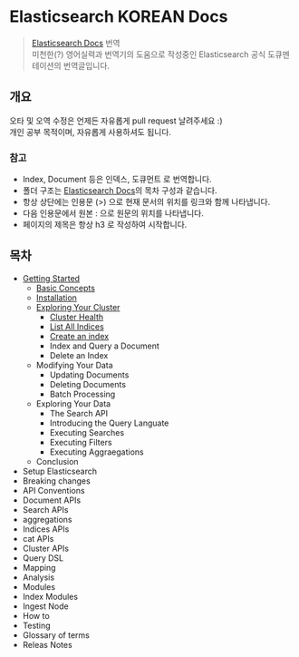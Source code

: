 # Elasticsearch KOREAN Docs

> [Elasticsearch Docs](https://www.elastic.co/guide/en/elasticsearch/reference/current/index.html) 번역  
> 미천한(?) 영어실력과 번역기의 도움으로 작성중인 Elasticsearch 공식 도큐멘테이션의 번역글입니다.

## 개요
오타 및 오역 수정은 언제든 자유롭게 pull request 날려주세요 :)  
개인 공부 목적이며, 자유롭게 사용하셔도 됩니다.  

### 참고
- Index, Document 등은 인덱스, 도큐먼트 로 번역합니다.  
- 폴더 구조는 [Elasticsearch Docs](https://www.elastic.co/guide/en/elasticsearch/reference/current/index.html)의 목차 구성과 같습니다.
- 항상 상단에는 인용문 (>) 으로 현재 문서의 위치를 링크와 함께 나타냅니다.
- 다음 인용문에서 원본 : 으로 원문의 위치를 나타냅니다.
- 페이지의 제목은 항상 h3 로 작성하여 시작합니다.


## 목차
- [Getting Started](https://github.com/sungjunyoung/elasticsearch_doc_ko/tree/master/1.%20Getting%20Started)
    - [Basic Concepts](https://github.com/sungjunyoung/elasticsearch_doc_ko/tree/master/1.%20Getting%20Started/1.%20Basic%20Concepts)
    - [Installation](https://github.com/sungjunyoung/elasticsearch_doc_ko/tree/master/1.%20Getting%20Started/2.%20Installation)
    - [Exploring Your Cluster](https://github.com/sungjunyoung/elasticsearch_doc_ko/tree/master/1.%20Getting%20Started/3.%20Exploring%20Your%20Cluster)
        - [Cluster Health](https://github.com/sungjunyoung/elasticsearch_doc_ko/tree/master/1.%20Getting%20Started/3.%20Exploring%20Your%20Cluster/1.%20Cluster%20Health)
        - [List All Indices](https://github.com/sungjunyoung/elasticsearch_doc_ko/tree/master/1.%20Getting%20Started/3.%20Exploring%20Your%20Cluster/2.%20List%20All%20Indices)
        - [Create an index](https://github.com/sungjunyoung/elasticsearch_doc_ko/tree/master/1.%20Getting%20Started/3.%20Exploring%20Your%20Cluster/3.%20Create%20an%20Index)
        - Index and Query a Document
        - Delete an Index
    - Modifying Your Data
        - Updating Documents
        - Deleting Documents
        - Batch Processing
    - Exploring Your Data
        - The Search API
        - Introducing the Query Languate
        - Executing Searches
        - Executing Filters
        - Executing Aggraegations
    - Conclusion
- Setup Elasticsearch
- Breaking changes
- API Conventions
- Document APIs
- Search APIs
- aggregations
- Indices APIs
- cat APIs
- Cluster APIs
- Query DSL
- Mapping
- Analysis
- Modules
- Index Modules
- Ingest Node
- How to
- Testing
- Glossary of terms
- Releas Notes

